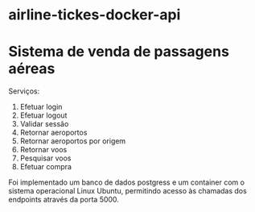 # airline-tickes-docker-api

# Sistema de venda de passagens aéreas

Serviços: 
1. Efetuar login 
2. Efetuar logout
3. Validar sessão
4. Retornar aeroportos
5. Retornar aeroportos por origem
6. Retornar voos
7. Pesquisar voos
8. Efetuar compra

Foi implementado um banco de dados postgress e um container com o sistema operacional Linux Ubuntu, permitindo acesso às chamadas dos endpoints através da porta 5000.

